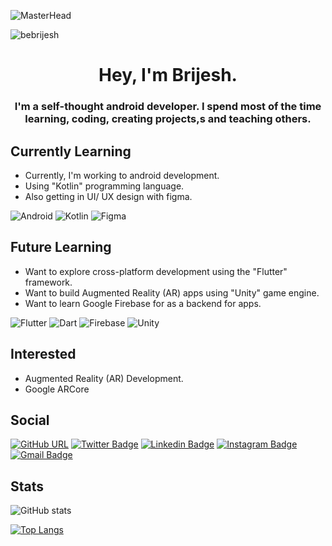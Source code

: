 ![MasterHead](https://1.bp.blogspot.com/-7A4WynwLsMw/XbBpCXG8fHI/AAAAAAAAMt4/uOa1bpLskYgrwGbllhSu2SDj_Mig8SXJQCLcBGAsYHQ/s1600/2000_600px.gif)
<p align="left"> <img src="https://komarev.com/ghpvc/?username=bebrijesh&label=Views&color=blue&style=plastic" alt="bebrijesh" /> </p>

<h1 align="center">Hey, I'm Brijesh.</h1>
<h3 align="center">I'm a self-thought android developer. I spend most of the time learning, coding, creating projects,s and teaching others.</h3>

## Currently Learning
- Currently, I'm working to android development.
- Using "Kotlin" programming language.
- Also getting in UI/ UX design with figma.
  
![Android](https://img.shields.io/badge/Android-3DDC84?style=for-the-badge&logo=android&logoColor=white) ![Kotlin](https://img.shields.io/badge/kotlin-%230095D5.svg?style=for-the-badge&logo=kotlin&logoColor=white) ![Figma](https://img.shields.io/badge/figma-%23F24E1E.svg?style=for-the-badge&logo=figma&logoColor=white)

## Future Learning
- Want to explore cross-platform development using the "Flutter" framework.
- Want to build Augmented Reality (AR) apps using "Unity" game engine.
- Want to learn Google Firebase for as a backend for apps.

![Flutter](https://img.shields.io/badge/Flutter-%2302569B.svg?style=for-the-badge&logo=Flutter&logoColor=white) ![Dart](https://img.shields.io/badge/dart-%230175C2.svg?style=for-the-badge&logo=dart&logoColor=white) ![Firebase](https://img.shields.io/badge/firebase-%23039BE5.svg?style=for-the-badge&logo=firebase) ![Unity](https://img.shields.io/badge/unity-%23000000.svg?style=for-the-badge&logo=unity&logoColor=white)  

## Interested
- Augmented Reality (AR) Development.
- Google ARCore 

## Social
[![GitHub URL](https://img.shields.io/twitter/url?label=%40bebrijesh&logo=github&style=social&url=https%3A%2F%2Fgithub.com%2Fbebrijesh)](https://github.com/bebrijesh) [![Twitter Badge](https://img.shields.io/badge/-@bebrijesh-1ca0f1?style=flat&labelColor=1ca0f1&logo=twitter&logoColor=white&link=https://twitter.com/bebrijesh)](https://twitter.com/bebrijesh) [![Linkedin Badge](https://img.shields.io/badge/-@bebrijesh-0e76a8?style=flat&labelColor=0e76a8&logo=linkedin&logoColor=white)](https://www.linkedin.com/in/bebrijesh) [![Instagram Badge](https://img.shields.io/badge/-@bebrijesh-e84393?style=flat&labelColor=e84393&logo=instagram&logoColor=white)](https://instagram.com/be.brijesh) [![Gmail Badge](https://img.shields.io/badge/-Gmail-c0392b?style=flat&labelColor=c0392b&logo=gmail&logoColor=white)](mailto:chavdabrijeshkumar25@gmail.com)

## Stats
![GitHub stats](https://github-readme-stats.vercel.app/api?username=bebrijesh&show_icons=true&theme=dark)

[![Top Langs](https://github-readme-stats.vercel.app/api/top-langs/?username=bebrijesh&layout=compact&theme=dark)](https://github.com/anuraghazra/github-readme-stats)
